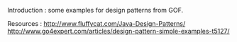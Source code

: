 
Introduction :
	  some examples for design patterns from GOF.

Resources : 
	  http://www.fluffycat.com/Java-Design-Patterns/
	  http://www.go4expert.com/articles/design-pattern-simple-examples-t5127/
